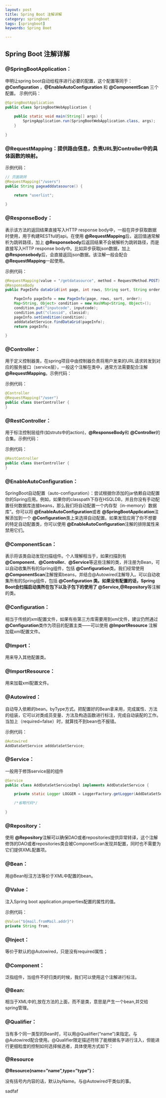 ```yaml
---
layout: post
title: Spring Boot 注解详解
category: springboot
tags: [springboot]
keywords: Spring Boot

---
```


## Spring Boot 注解详解

### @SpringBootApplication：
申明让spring boot自动给程序进行必要的配置，这个配置等同于：**@Configuration** ，**@EnableAutoConfiguration** 和 **@ComponentScan** 三个配置。
示例代码：

``` java
@SpringBootApplication
public class SpringBootWebApplication {
	
	public static void main(String[] args) {
		SpringApplication.run(SpringBootWebApplication.class, args);
	}
	
}
```

### @RequestMapping：提供路由信息，负责URL到Controller中的具体函数的映射。

示例代码：

``` java
// 页面跳转
@RequestMapping("/users")
public String pageadddatasource() {

	return "userlist";
	
}
```

### @ResponseBody：

表示该方法的返回结果直接写入HTTP response body中，一般在异步获取数据时使用，用于构建RESTful的api。在使用 **@RequestMapping**后，返回值通常解析为跳转路径，加上 **@Responsebody**后返回结果不会被解析为跳转路径，而是直接写入HTTP response body中。比如异步获取json数据，加上 **@Responsebody**后，会直接返回json数据。该注解一般会配合 **@RequestMapping**一起使用。

示例代码：

``` java
@RequestMapping(value = "/getdatasource", method = RequestMethod.POST)
@ResponseBody
public PageInfo dataGrid(int page, int rows, String sort, String order,String inputcode, String classid) {

    PageInfo pageInfo = new PageInfo(page, rows, sort, order);
    Map<String, Object> condition = new HashMap<String, Object>();
    condition.put("inputcode", inputcode);
    condition.put("classid", classid);
    pageInfo.setCondition(condition);
    adddataSetService.findDataGrid(pageInfo);
    return pageInfo;
    
}
```

### @Controller：

用于定义控制器类，在spring项目中由控制器负责将用户发来的URL请求转发到对应的服务接口（service层），一般这个注解在类中，通常方法需要配合注解 **@RequestMapping**。示例代码：

示例代码：

``` java
@Controller
@RequestMapping("/user")
public class UserController {
}
```

### @RestController：

用于标注控制层组件(如struts中的action)，**@ResponseBody**和 **@Controller**的合集。示例代码：

示例代码：

``` java
@RestController
public class UserController {
}
```

### @EnableAutoConfiguration：

SpringBoot自动配置（auto-configuration）：尝试根据你添加的jar依赖自动配置你的Spring应用。例如，如果你的classpath下存在HSQLDB，并且你没有手动配置任何数据库连接beans，那么我们将自动配置一个内存型（in-memory）数据库”。你可以将 **@EnableAutoConfiguration**或者 **@SpringBootApplication**注解添加到一个 **@Configuration**类上来选择自动配置。如果发现应用了你不想要的特定自动配置类，你可以使用 **@EnableAutoConfiguration**注解的排除属性来禁用它们。

### @ComponentScan：

表示将该类自动发现扫描组件。个人理解相当于，如果扫描到有 **@Component**、**@Controller**、**@Service**等这些注解的类，并注册为Bean，可以自动收集所有的Spring组件，包括 **@Configuration**类。我们经常使用 **@ComponentScan**注解搜索beans，并结合@Autowired注解导入。可以自动收集所有的Spring组件，包括 **@Configuration **类。如果没有配置的话，Spring Boot会扫描启动类所在包下以及子包下的使用了 **@Service**,**@Repository**等注解的类。

### @Configuration：

相当于传统的xml配置文件，如果有些第三方库需要用到xml文件，建议仍然通过 **@Configuration**类作为项目的配置主类——可以使用 **@ImportResource** 注解加载xml配置文件。

### @Import：

用来导入其他配置类。

### @ImportResource：

用来加载xml配置文件。

### @Autowired：

自动导入依赖的bean。byType方式。把配置好的Bean拿来用，完成属性、方法的组装，它可以对类成员变量、方法及构造函数进行标注，完成自动装配的工作。当加上（required=false）时，就算找不到bean也不报错。

示例代码：

``` java
@Autowired
AddDataSetService adddataSetService;
```

### @Service：

一般用于修饰service层的组件

``` java
@Service
public class AddDataSetServiceImpl implements AddDataSetService {

	private static Logger LOGGER = LoggerFactory.getLogger(AddDataSetServiceImpl.class);

	/*省略代码*/
	
}
```
### @Repository：

使用 **@Repository**注解可以确保DAO或者repositories提供异常转译，这个注解修饰的DAO或者repositories类会被ComponetScan发现并配置，同时也不需要为它们提供XML配置项。

### @Bean：

用@Bean标注方法等价于XML中配置的bean。

### @Value：

注入Spring boot application.properties配置的属性的值。

示例代码：

``` java
@Value("${mail.fromMail.addr}")
private String from;
```

### @Inject：

等价于默认的@Autowired，只是没有required属性；

### @Component：

泛指组件，当组件不好归类的时候，我们可以使用这个注解进行标注。

### @Bean:

相当于XML中的,放在方法的上面，而不是类，意思是产生一个bean,并交给spring管理。

### @Qualifier：

当有多个同一类型的Bean时，可以用@Qualifier(“name”)来指定。与@Autowired配合使用。@Qualifier限定描述符除了能根据名字进行注入，但能进行更细粒度的控制如何选择候选者，具体使用方式如下：

### @Resource

**@Resource(name=”name”,type=”type”)：**

没有括号内内容的话，默认byName。与@Autowired干类似的事。

sadfaf